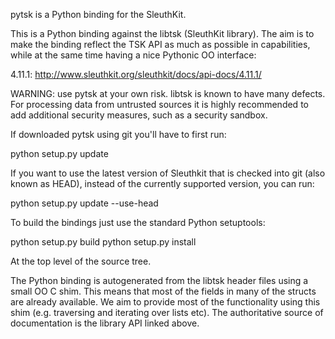 pytsk is a Python binding for the SleuthKit.

This is a Python binding against the libtsk (SleuthKit library). The aim is
to make the binding reflect the TSK API as much as possible in capabilities,
while at the same time having a nice Pythonic OO interface:

4.11.1: http://www.sleuthkit.org/sleuthkit/docs/api-docs/4.11.1/

WARNING: use pytsk at your own risk. libtsk is known to have many defects. For
processing data from untrusted sources it is highly recommended to add
additional security measures, such as a security sandbox.

If downloaded pytsk using git you'll have to first run:

python setup.py update

If you want to use the latest version of Sleuthkit that is checked into git
(also known as HEAD), instead of the currently supported version, you can run:

python setup.py update --use-head

To build the bindings just use the standard Python setuptools:

python setup.py build
python setup.py install

At the top level of the source tree.

The Python binding is autogenerated from the libtsk header files using a small
OO C shim. This means that most of the fields in many of the structs are already
available. We aim to provide most of the functionality using this shim (e.g.
traversing and iterating over lists etc). The authoritative source of
documentation is the library API linked above.


